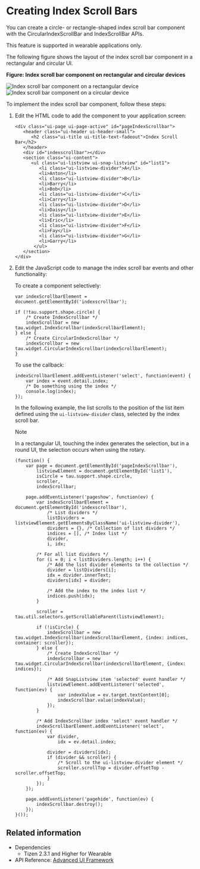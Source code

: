 # Creating Index Scroll Bars

You can create a circle- or rectangle-shaped index scroll bar component with the CircularIndexScrollBar and IndexScrollBar APIs.

This feature is supported in wearable applications only.

The following figure shows the layout of the index scroll bar component in a rectangular and circular UI.

**Figure: Index scroll bar component on rectangular and circular devices**

![Index scroll bar component on a rectangular device](./media/rectangular_index.png)  ![Index scroll bar component on a circular device](./media/round_index.png)

To implement the index scroll bar component, follow these steps:

1. Edit the HTML code to add the component to your application screen:

   ```
   <div class="ui-page ui-page-active" id="pageIndexScrollbar">
      <header class="ui-header ui-header-small">
         <h2 class="ui-title ui-title-text-fadeout">Index Scroll Bar</h2>
      </header>
      <div id="indexscrollbar"></div>
      <section class="ui-content">
         <ul class="ui-listview ui-snap-listview" id="list1">
            <li class="ui-listview-divider">A</li>
            <li>Anton</li>
            <li class="ui-listview-divider">B</li>
            <li>Barry</li>
            <li>Bob</li>
            <li class="ui-listview-divider">C</li>
            <li>Carry</li>
            <li class="ui-listview-divider">D</li>
            <li>Daisy</li>
            <li class="ui-listview-divider">E</li>
            <li>Eric</li>
            <li class="ui-listview-divider">F</li>
            <li>Fay</li>
            <li class="ui-listview-divider">G</li>
            <li>Garry</li>
          </ul>
      </section>
   </div>
   ```

2. Edit the JavaScript code to manage the index scroll bar events and other functionality:

   To create a component selectively:

   ```
   var indexScrollbarElement = document.getElementById('indexscrollbar');

   if (!tau.support.shape.circle) {
       /* Create IndexScrollbar */
       indexScrollbar = new tau.widget.IndexScrollbar(indexScrollbarElement);
   } else {
       /* Create CircularIndexScrollbar */
       indexScrollbar = new tau.widget.CircularIndexScrollbar(indexScrollbarElement);
   }
   ```

   To use the callback:

   ```
   indexScrollbarElement.addEventListener('select', function(event) {
       var index = event.detail.index;
       /* Do something using the index */
       console.log(index);
   });
   ```

   In the following example, the list scrolls to the position of the list item defined using the `ui-listview-divider` class, selected by the index scroll bar.

    > [!NOTE]
    > In a rectangular UI, touching the index generates the selection, but in a round UI, the selection occurs when using the rotary.

   ```
   (function() {
       var page = document.getElementById('pageIndexScrollbar'),
           listviewElement = document.getElementById('list1'),
           isCircle = tau.support.shape.circle,
           scroller,
           indexScrollbar;

       page.addEventListener('pageshow', function(ev) {
           var indexScrollbarElement = document.getElementById('indexscrollbar'),
               /* List dividers */
               listDividers = listviewElement.getElementsByClassName('ui-listview-divider'),
               dividers = {}, /* Collection of list dividers */
               indices = [], /* Index list */
               divider,
               i, idx;

           /* For all list dividers */
           for (i = 0; i < listDividers.length; i++) {
               /* Add the list divider elements to the collection */
               divider = listDividers[i];
               idx = divider.innerText;
               dividers[idx] = divider;

               /* Add the index to the index list */
               indices.push(idx);
           }

           scroller = tau.util.selectors.getScrollableParent(listviewElement);

           if (!isCircle) {
               indexScrollbar = new tau.widget.IndexScrollbar(indexScrollbarElement, {index: indices, container: scroller});
           } else {
               /* Create IndexScrollbar */
               indexScrollbar = new tau.widget.CircularIndexScrollbar(indexScrollbarElement, {index: indices});

               /* Add SnapListview item 'selected' event handler */
               listviewElement.addEventListener('selected', function(ev) {
                   var indexValue = ev.target.textContent[0];
                   indexScrollbar.value(indexValue);
               });
           }

           /* Add IndexScrollbar index 'select' event handler */
           indexScrollbarElement.addEventListener('select', function(ev) {
               var divider,
                   idx = ev.detail.index;

               divider = dividers[idx];
               if (divider && scroller) {
                   /* Scroll to the ui-listview-divider element */
                   scroller.scrollTop = divider.offsetTop - scroller.offsetTop;
               }
           });
       });

       page.addEventListener('pagehide', function(ev) {
           indexScrollbar.destroy();
       });
   }());
   ```

## Related information
* Dependencies   
   - Tizen 2.3.1 and Higher for Wearable
* API Reference: [Advanced UI Framework](../../api/latest/ui_fw_api/ui_fw_api_cover.htm)
